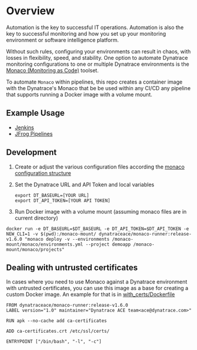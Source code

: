 # Overview

Automation is the key to successful IT operations. Automation is also the key to successful monitoring and how you set up your monitoring environment or software intelligence platform.

Without such rules, configuring your environments can result in chaos, with losses in flexibility, speed, and stability.  One option to automate Dynatrace monitoring configurations to one or multiple Dynatrace environments is the [Monaco (Monitoring as Code)](https://dynatrace-oss.github.io/dynatrace-monitoring-as-code/) toolset. 

To automate `Monaco` within pipelines, this repo creates a container image with the Dynatrace's Monaco that be be used within any CI/CD any pipeline that supports running a Docker image with a volume mount.

## Example Usage

* [Jenkins](JENKINS.MD)
* [JFrog Pipelines](JFROG.MD)

## Development

1. Create or adjust the various configuration files according the [monaco configuration structure](https://dynatrace-oss.github.io/dynatrace-monitoring-as-code/configuration/yaml_confg)

1. Set the Dynatrace URL and API Token and local variables

    ```
    export DT_BASEURL=[YOUR URL]
    export DT_API_TOKEN=[YOUR API TOKEN]
    ```

1. Run Docker image with a volume mount (assuming monaco files are in current directory)

```
docker run -e DT_BASEURL=$DT_BASEURL -e DT_API_TOKEN=$DT_API_TOKEN -e NEW_CLI=1 -v $(pwd):/monaco-mount/ dynatraceace/monaco-runner:release-v1.6.0 "monaco deploy -v --environments /monaco-mount/monaco/environments.yml --project demoapp /monaco-mount/monaco/projects"
```

## Dealing with untrusted certificates

In cases where you need to use Monaco against a Dynatrace environment with untrusted certificates, you can use this image as a base for creating a custom Docker image. An example for that is in [with_certs/Dockerfile](with_certs/Dockerfile)
```
FROM dynatraceace/monaco-runner:release-v1.6.0 
LABEL version="1.0" maintainer="Dynatrace ACE team<ace@dynatrace.com>"

RUN apk --no-cache add ca-certificates

ADD ca-certificates.crt /etc/ssl/certs/

ENTRYPOINT ["/bin/bash", "-l", "-c"]
```